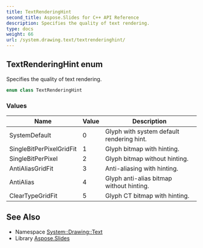 ```yaml
---
title: TextRenderingHint
second_title: Aspose.Slides for C++ API Reference
description: Specifies the quality of text rendering.
type: docs
weight: 66
url: /system.drawing.text/textrenderinghint/
---
```

## TextRenderingHint enum


Specifies the quality of text rendering.

```cpp
enum class TextRenderingHint
```

### Values

| Name | Value | Description |
| --- | --- | --- |
| SystemDefault | 0 | Glyph with system default rendering hint. |
| SingleBitPerPixelGridFit | 1 | Glyph bitmap with hinting. |
| SingleBitPerPixel | 2 | Glyph bitmap without hinting. |
| AntiAliasGridFit | 3 | Anti-aliasing with hinting. |
| AntiAlias | 4 | Glyph anti-alias bitmap without hinting. |
| ClearTypeGridFit | 5 | Glyph CT bitmap with hinting. |

## See Also

* Namespace [System::Drawing::Text](../)
* Library [Aspose.Slides](../../)